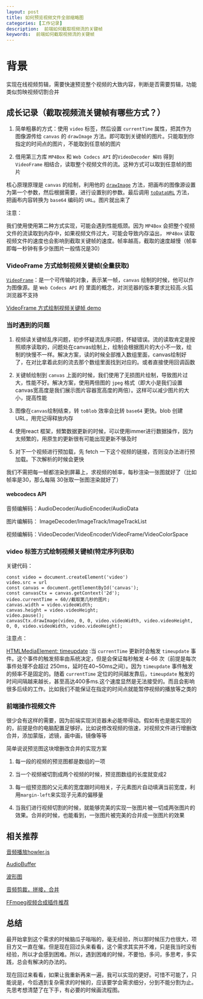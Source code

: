 ```yaml
---
layout: post
title: 如何预览视频文件全部缩略图
categories: [工作记录]
description:  前端如何截取视频流的关键帧
keywords:  前端如何截取视频流的关键帧
---
```


# 背景
实现在线视频剪辑，需要快速预览整个视频的大致内容，判断是否需要剪辑，功能类似剪映视频切割合并
## 成长记录（截取视频流关键帧有哪些方式？）

1. 简单粗暴的方式：使用 `video` 标签，然后设置 `currentTime` 属性，把其作为图像源传给 `canvas` 的 `drawImage` 方法。即可取到关键帧的图片。只能取到你指定的时间点的图片，不能取到任意帧的图片

2. 借用第三方库 `MP4Box` 和 `Web Codecs API` 的`VideoDecoder 解码` 得到 `VideoFrame` 相结合，读取整个视频文件的流。这种方式可以取到任意帧的图片

核心原理原理是 `canvas` 的绘制，利用他的 [`drawImage`](https://developer.mozilla.org/zh-CN/docs/Web/API/CanvasRenderingContext2D/drawImage) 方法，把画布的图像源设置为第一个参数，然后根据需要，进行设置别的参数。最后调用 [`toDataURL`](https://developer.mozilla.org/zh-CN/docs/Web/API/HTMLCanvasElement/toBlob) 方法，把画布内容转换为 `base64` 编码的 `URL`。图片就出来了

注意：

我们使用使用第二种方式实现，可能会遇到性能瓶颈。因为 `MP4Box` 会把整个视频文件的流读取到内存中，如果视频文件过大，可能会导致内存溢出， `MP4Box` 读取视频文件的速度也会影响到截取关键帧的速度。帧率越高，截取的速度越慢（帧率即每一秒钟有多少张图片一般情况是30）

### VideoFrame 方式绘制视频关键帧(全量获取)

[`VideoFrame`](https://developer.mozilla.org/en-US/docs/Web/API/VideoFrame)：是一个可传输的对象，表示某一帧，`canvas` 绘制的时候，他可以作为图像源。是 `Web Codecs API` 的 里面的概念，对浏览器的版本要求比较高.火狐浏览器不支持

[VideoFrame 方式绘制视频关键帧 demo](https://github.com/josephrocca/getVideoFrames.js/blob/main/mod.js)

### 当时遇到的问题
1. 视频读关键帧乱序问题，初步怀疑流乱序问题，怀疑错误。流的读取肯定是按照顺序读取的，问题处在canvas绘制上，绘制会根据图片的大小不一致，绘制的快慢不一样。解决方案，读的时候全部推入数组里面，canvas绘制好了，在对比拿着此刻的流去那个数组里面找到对应的。或者直接使用回调函数

2. 关键帧绘制到 `canvas` 上面的时候，我们使用了无损图片绘制，导致图片过大，性能不好。解决方案，使用两倍图的 `jpeg` 格式（即大小是我们设置canvas宽高度是我们展示图片容器宽高度的两倍）。这样可以减少图片的大小，提高性能

3. 图像在`canvas`绘制结束，转 `toBlob` 效率会比转 `base64` 更快。blob 创建URL，用完记得释放内存

4. 使用react 框架，频繁数据更新的时候，可以使用immer进行数据操作，因为太频繁的，用原生的更新很有可能出现更新不够及时

5. 对下一个视频进行预加载，先 fetch 一下这个视频的链接，否则没办法进行预加载。下次解析的时候会更快

我们不需把每一帧都渲染到屏幕上，求视频的帧率，每秒渲染一张图就好了（比如帧率是30，那么每隔 30张取一张图渲染就好了）


#### webcodecs API
音频编解码：AudioDecoder/AudioEncoder/AudioData

图片编解码： ImageDecoder/ImageTrack/ImageTrackList

视频编解码：VideoDecoder/VideoEncoder/VideoFrame/VideoColorSpace

### video 标签方式绘制视频关键帧(特定序列获取)

关键代码：

```
const video = document.createElement('video')
video.src = url
const canvas = document.getElementById('canvas');
const canvasCtx = canvas.getContext('2d');
video.currentTime = 60//截取第几秒的图片;
canvas.width = video.videoWidth;
canvas.height = video.videoHeight;
video.pause();
canvasCtx.drawImage(video, 0, 0, video.videoWidth, video.videoHeight, 0, 0, video.videoWidth, video.videoHeight);
```

注意点：

[HTMLMediaElement: timeupdate](https://developer.mozilla.org/zh-CN/docs/Web/API/HTMLMediaElement/timeupdate_event) :当 `currentTime` 更新时会触发 `timeupdate` 事件。这个事件的触发频率由系统决定，但是会保证每秒触发 4-66 次（前提是每次事件处理不会超过 250ms，延时在40~50ms之间）。因为 `timeupdate` 事件触发的频率不是固定的。随着 `currentTime` 定位的时间越发靠后，`timeupdate` 触发的时间间隔越来越长，甚至高达400多ms.这个速度显然是无法接受的。而且会影响很多后续的工作。比如我们不能保证在指定的时间点就能暂停视频的播放等之类的

### 前端操作视频文件
很少会有这样的需要，因为前端实现浏览器未必能带得动。假如有也是能实现的的，前提是你的电脑配置足够好。比如说修改视频的倍速，对视频文件进行增删改合并，添加蒙版，滤镜，画中画，镜像等等

简单说说预览图这块增删改合并的实现方案

1. 每一段的视频的预览图都是数组的一项

2. 当一个视频被切割成两个视频的时候，预览图数组的长度就变成2

3. 每一组预览图的父元素的宽度跟时间相关，子元素图片自动填满当前宽度，利用`margin-left`来实现子元素的偏移量

4. 当我们进行视频切割的时候，就能够完美的实现一张图片被一切成两张图片的效果。合并的时候，也能看到，一张图片被完美的合并成一张图片的效果

## 相关推荐
[音频播放howler.js](https://github.com/goldfire/howler.js#documentation)

[AudioBuffer](https://developer.mozilla.org/zh-CN/docs/Web/API/AudioBuffer)

[波形图](https://github.com/katspaugh/wavesurfer.js)

[音频剪裁，拼接，合并](https://github.com/jaggad/crunker)

[FFmpeg视频合成插件推荐](https://github.com/fluent-ffmpeg/node-fluent-ffmpeg)

## 总结
最开始拿到这个需求的时候脑瓜子嗡嗡的，毫无经验，所以那时候压力也很大，项目方又一直在催。但是现在回过头来看看，这个需求其实并不难，只是我当时没有经验，所以才会感到困难。所以，遇到困难的时候，不要怕，多问，多思考，多实践，总会有解决的办法的。

现在回过来看看，如果让我重新再来一遍，我可以实现的更好。可惜不可能了，只能说是，今后遇到复杂需求的时候的，应该要学会需求细分，分到不能分割为止。先思考想清楚了在下手，有必要的时候画流程图。